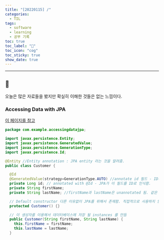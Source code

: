 ```yaml
---
title: "[20220115] /"
categories:
  - TIL
tags:
  - software
  - learning
  - 공부 기록
toc: true
toc_label: "👷"
toc_icon: "cog"
toc_sticky: true
show_date: true
---
```

__________________

## 💭
오늘은 많은 자료들을 봤지만 확실히 이해한 것들은 없는 느낌이다.

### Accessing Data with JPA
[이 페이지를 참고](https://spring.io/guides/gs/accessing-data-jpa/)
```java
package com.example.accessingdatajpa;

import javax.persistence.Entity;
import javax.persistence.GeneratedValue;
import javax.persistence.GenerationType;
import javax.persistence.Id;

@Entity //Entity annotation : JPA entity 라는 것을 알려줌.
public class Customer {

  @Id
  @GeneratedValue(strategy=GenerationType.AUTO) //annotate id 필드 - ID가 자동으로 만들어져야 한다는 것을 알려줌.
  private Long id; // annotated with @Id - JPA가 이 필드를 ID로 인식함.
  private String firstName;
  private String lastName; //firstName과 lastName은 unannotated 됨. 같은 이름으로 columns에 mapped 되었다고 여겨짐

  // Default constructor 다른 이유없이 JPA를 위해서 존재함. 직접적으로 사용하지 않기 때문에 protedted로 지정.
  protected Customer() {}

  // 이 생성자를 이용해서 데이터베이스에 저장 될 instances 를 만듬  
  public Customer(String firstName, String lastName) {
    this.firstName = firstName;
    this.lastName = lastName;
  }

```
